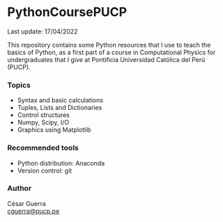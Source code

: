 # PythonCoursePUCP
Last update: 17/04/2022

This repository contains some Python resources that I use to teach the basics of Python, as a first part of a course in Computational Physics for undergraduates that I give at Pontificia Universidad Católica del Perú (PUCP).

### Topics
* Syntax and basic calculations
* Tuples, Lists and Dictionaries
* Control structures
* Numpy, Scipy, I/O
* Graphics using Matplotlib

### Recommended tools

* Python distribution: Anaconda
* Version control: git

### Author 
César Guerra \
cguerra@pucp.pe
